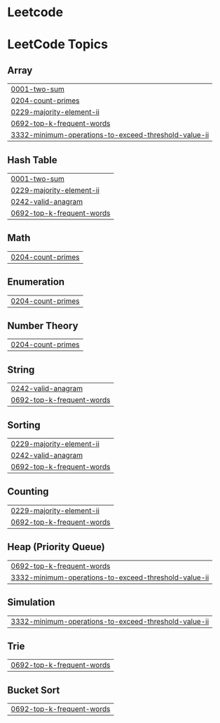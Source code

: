 # Leetcode
<!---LeetCode Topics Start-->
# LeetCode Topics
## Array
|  |
| ------- |
| [0001-two-sum](https://github.com/thisismeritesh/Leetcode/tree/master/0001-two-sum) |
| [0204-count-primes](https://github.com/thisismeritesh/Leetcode/tree/master/0204-count-primes) |
| [0229-majority-element-ii](https://github.com/thisismeritesh/Leetcode/tree/master/0229-majority-element-ii) |
| [0692-top-k-frequent-words](https://github.com/thisismeritesh/Leetcode/tree/master/0692-top-k-frequent-words) |
| [3332-minimum-operations-to-exceed-threshold-value-ii](https://github.com/thisismeritesh/Leetcode/tree/master/3332-minimum-operations-to-exceed-threshold-value-ii) |
## Hash Table
|  |
| ------- |
| [0001-two-sum](https://github.com/thisismeritesh/Leetcode/tree/master/0001-two-sum) |
| [0229-majority-element-ii](https://github.com/thisismeritesh/Leetcode/tree/master/0229-majority-element-ii) |
| [0242-valid-anagram](https://github.com/thisismeritesh/Leetcode/tree/master/0242-valid-anagram) |
| [0692-top-k-frequent-words](https://github.com/thisismeritesh/Leetcode/tree/master/0692-top-k-frequent-words) |
## Math
|  |
| ------- |
| [0204-count-primes](https://github.com/thisismeritesh/Leetcode/tree/master/0204-count-primes) |
## Enumeration
|  |
| ------- |
| [0204-count-primes](https://github.com/thisismeritesh/Leetcode/tree/master/0204-count-primes) |
## Number Theory
|  |
| ------- |
| [0204-count-primes](https://github.com/thisismeritesh/Leetcode/tree/master/0204-count-primes) |
## String
|  |
| ------- |
| [0242-valid-anagram](https://github.com/thisismeritesh/Leetcode/tree/master/0242-valid-anagram) |
| [0692-top-k-frequent-words](https://github.com/thisismeritesh/Leetcode/tree/master/0692-top-k-frequent-words) |
## Sorting
|  |
| ------- |
| [0229-majority-element-ii](https://github.com/thisismeritesh/Leetcode/tree/master/0229-majority-element-ii) |
| [0242-valid-anagram](https://github.com/thisismeritesh/Leetcode/tree/master/0242-valid-anagram) |
| [0692-top-k-frequent-words](https://github.com/thisismeritesh/Leetcode/tree/master/0692-top-k-frequent-words) |
## Counting
|  |
| ------- |
| [0229-majority-element-ii](https://github.com/thisismeritesh/Leetcode/tree/master/0229-majority-element-ii) |
| [0692-top-k-frequent-words](https://github.com/thisismeritesh/Leetcode/tree/master/0692-top-k-frequent-words) |
## Heap (Priority Queue)
|  |
| ------- |
| [0692-top-k-frequent-words](https://github.com/thisismeritesh/Leetcode/tree/master/0692-top-k-frequent-words) |
| [3332-minimum-operations-to-exceed-threshold-value-ii](https://github.com/thisismeritesh/Leetcode/tree/master/3332-minimum-operations-to-exceed-threshold-value-ii) |
## Simulation
|  |
| ------- |
| [3332-minimum-operations-to-exceed-threshold-value-ii](https://github.com/thisismeritesh/Leetcode/tree/master/3332-minimum-operations-to-exceed-threshold-value-ii) |
## Trie
|  |
| ------- |
| [0692-top-k-frequent-words](https://github.com/thisismeritesh/Leetcode/tree/master/0692-top-k-frequent-words) |
## Bucket Sort
|  |
| ------- |
| [0692-top-k-frequent-words](https://github.com/thisismeritesh/Leetcode/tree/master/0692-top-k-frequent-words) |
<!---LeetCode Topics End-->